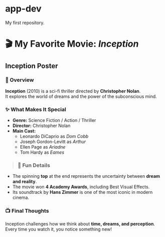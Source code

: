 # app-dev
My first repository.

# 🎬 My Favorite Movie: *Inception*
##  Inception Poster

### 🌌 Overview
**Inception** (2010) is a sci-fi thriller directed by **Christopher Nolan**.  
It explores the world of dreams and the power of the subconscious mind.

### ✨ What Makes It Special
- **Genre:** Science Fiction / Action / Thriller  
- **Director:** Christopher Nolan  
- **Main Cast:**
  - Leonardo DiCaprio as *Dom Cobb*
  - Joseph Gordon-Levitt as *Arthur*
  - Ellen Page as *Ariadne*
  - Tom Hardy as *Eames*

> ### 🧩 Fun Details
- The spinning **top** at the end represents the uncertainty between **dream and reality**.
- The movie won **4 Academy Awards**, including Best Visual Effects.
- Its soundtrack by **Hans Zimmer** is one of the most iconic in modern cinema.

### 📺 Final Thoughts
Inception challenges how we think about **time, dreams, and perception**.  
Every time you watch it, you notice something new!
